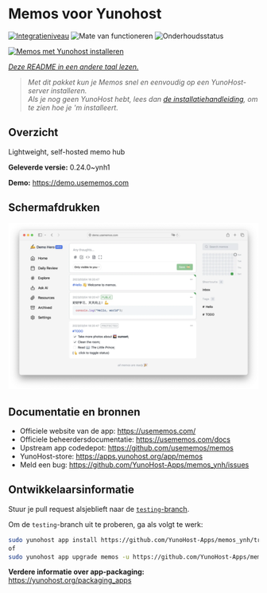 <!--
NB: Deze README is automatisch gegenereerd door <https://github.com/YunoHost/apps/tree/master/tools/readme_generator>
Hij mag NIET handmatig aangepast worden.
-->

# Memos voor Yunohost

[![Integratieniveau](https://apps.yunohost.org/badge/integration/memos)](https://ci-apps.yunohost.org/ci/apps/memos/)
![Mate van functioneren](https://apps.yunohost.org/badge/state/memos)
![Onderhoudsstatus](https://apps.yunohost.org/badge/maintained/memos)

[![Memos met Yunohost installeren](https://install-app.yunohost.org/install-with-yunohost.svg)](https://install-app.yunohost.org/?app=memos)

*[Deze README in een andere taal lezen.](./ALL_README.md)*

> *Met dit pakket kun je Memos snel en eenvoudig op een YunoHost-server installeren.*  
> *Als je nog geen YunoHost hebt, lees dan [de installatiehandleiding](https://yunohost.org/install), om te zien hoe je 'm installeert.*

## Overzicht

Lightweight, self-hosted memo hub

**Geleverde versie:** 0.24.0~ynh1

**Demo:** <https://demo.usememos.com>

## Schermafdrukken

![Schermafdrukken van Memos](./doc/screenshots/demo.webp)

## Documentatie en bronnen

- Officiele website van de app: <https://usememos.com/>
- Officiele beheerdersdocumentatie: <https://usememos.com/docs>
- Upstream app codedepot: <https://github.com/usememos/memos>
- YunoHost-store: <https://apps.yunohost.org/app/memos>
- Meld een bug: <https://github.com/YunoHost-Apps/memos_ynh/issues>

## Ontwikkelaarsinformatie

Stuur je pull request alsjeblieft naar de [`testing`-branch](https://github.com/YunoHost-Apps/memos_ynh/tree/testing).

Om de `testing`-branch uit te proberen, ga als volgt te werk:

```bash
sudo yunohost app install https://github.com/YunoHost-Apps/memos_ynh/tree/testing --debug
of
sudo yunohost app upgrade memos -u https://github.com/YunoHost-Apps/memos_ynh/tree/testing --debug
```

**Verdere informatie over app-packaging:** <https://yunohost.org/packaging_apps>
